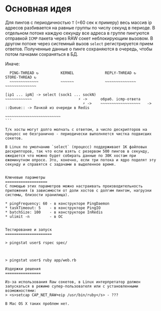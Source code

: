 Основная идея
============

Для пингов с периодичностью `T` (=60 сек к примеру) весь массив ip aдресов разбивается на равные группы по числу секунд в периоде. В отдельном потоке каждую секунду все адреса в группе пингуются отправкой `ICMP` пакета через RAW сокет неблокирующим вызовом. В другом потоке через системный вызов `select` регистрируется прием ответов. Полученные данные о пинге сохраняются в очередь, чтобы потом пачками сохраняться в БД.

Иначе:
````
  PING-THREAD ↻          KERNEL              REPLY-THREAD ↻                      STORE-THREAD ↻       
  ~~~~~~~~~~~~~          ~~~~~~              ~~~~~~~~~~~~~~                      ~~~~~~~~~~~~~~              
 
[ip1 ... ipN] -> select (sock1 ... sockN)
~~~~~~~~~~~~                     ⚡ ->      обраб. icmp-ответа               
                                   ⚡ ->    ~~~~~~~~~~~~~~~~~~   -> ::Queue:: -> Пачкой из очереди в Redis
                                                                                ~~~~~~~~~~~~~~~~~~~~~~~~~
```

Т/к хосты могут долго молчать с ответом, а число дескрипторов на процесс не безгранично - периодически выполняется чистка подвисших сокетов.

В Linux по умолчанию `select` (процесс) поддерживает 1К файловых дескрипторов, так что если взять с резервом 500 пингов в секунду, ожидается что можно будет собирать данные по 30К хостам при ежеминутном опросе. Это, конечно, если три потока и ядро поделят эту секунду и справятся с задачами в выделенное время.


Ключевые параметры
===================
С помощью этих параметров можно настраивать производительность приложения (в зависимости от доли хостов с долгим пингом, нагрузки системы, близости хранилища).

* pingFrequency: 60 - в конструкторе PingDaemon
* taskTimeout: 5    - в конструкторе PingIO
* batchSize: 100    - в конструкторе InRedis
* ulimit -n         - в ОС


Тестирование и запуск
=====================

> pingstat user$ rspec spec/



> pingstat user$ ruby app/web.rb

Издержки решения
================

Из-за использования Raw сокетов, в Linux интерпретатор должен запускаться в режиме супер-пользователя или с установленными возможностями:
> <s>setcap CAP_NET_RAW+eip /usr/bin/ruby</s> - ???

В Mac OS X таких проблем нет.

